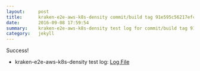 ```yaml
---
layout:     post
title:      kraken-e2e-aws-k8s-density commit/build tag 91e595c56217efce19eb51afb72a58232ad4135a
date:       2016-09-08 17:59:54
summary:    kraken-e2e-aws-k8s-density test log for commit/build tag 91e595c56217efce19eb51afb72a58232ad4135a.
category:   jekyll
---
```


Success!

- kraken-e2e-aws-k8s-density test log: [Log File](http://s3-us-west-2.amazonaws.com/kraken-e2e-logs/pipelet.kubeme.io/kraken-e2e-aws-k8s-density/3/build-log.txt)
